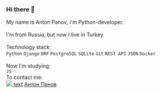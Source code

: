 ### Hi there 👋

My name is Anton Panov, i'm Python-developer.<br />
<br />
I'm from Russia, but now I live in Turkey<br />
<br />
Technology stack:<br />
`Python` `Django` `DRF` `PostgreSQL` `SQLite` `Git` `REST API` `JSON` `Docker`<br />
<br />
Now I'm studying:<br />
`JS`
<br />
To contact me:<br />
[<img src="https://img.shields.io/badge/Telegram-blue?style=for-the-badge&logo=Telegram&logoColor=white"/> ](https://github.com/APanov13)
[text](www.ya.ru)
[Антон Панов](https://github.com/APanov13)
